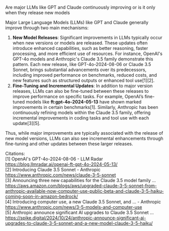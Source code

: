 Are major LLMs like GPT and Claude continuously improving or is it only when they release new models

Major Large Language Models (LLMs) like GPT and Claude generally improve through two main mechanisms:

1. **New Model Releases**: Significant improvements in LLMs typically occur when new versions or models are released. These updates often introduce enhanced capabilities, such as better reasoning, faster processing, and more efficient use of resources. For instance, OpenAI's GPT-4o models and Anthropic's Claude 3.5 family demonstrate this pattern. Each new release, like GPT-4o-2024-08-06 or Claude 3.5 Sonnet, brings substantial advancements over its predecessors, including improved performance on benchmarks, reduced costs, and new features such as structured outputs or enhanced tool use\[1]\[2].
2. **Fine-Tuning and Incremental Updates**: In addition to major version releases, LLMs can also be fine-tuned between these releases to improve performance on specific tasks. For example, OpenAI’s fine-tuned models like **ft:gpt-4o-2024-05-13** have shown marked improvements in certain benchmarks\[1]. Similarly, Anthropic has been continuously refining models within the Claude 3.5 family, offering incremental improvements in coding tasks and tool use with each update\[3]\[5].

Thus, while major improvements are typically associated with the release of new model versions, LLMs can also see incremental enhancements through fine-tuning and other updates between these larger releases.

Citations:\
\[1] OpenAI's GPT-4o-2024-08-06 - LLM Radar <https://blog.llmradar.ai/openai-ft-gpt-4o-2024-05-13/>\
\[2] Introducing Claude 3.5 Sonnet - Anthropic <https://www.anthropic.com/news/claude-3-5-sonnet>\
\[3] Announcing three new capabilities for the Claude 3.5 model family ... <https://aws.amazon.com/blogs/aws/upgraded-claude-3-5-sonnet-from-anthropic-available-now-computer-use-public-beta-and-claude-3-5-haiku-coming-soon-in-amazon-bedrock/>\
\[4] Introducing computer use, a new Claude 3.5 Sonnet, and ... - Anthropic <https://www.anthropic.com/news/3-5-models-and-computer-use>\
\[5] Anthropic announce significant AI upgrades to Claude 3.5 Sonnet ... <https://spike.digital/2024/10/24/anthropic-announce-significant-ai-upgrades-to-claude-3-5-sonnet-and-a-new-model-claude-3-5-haiku/>
